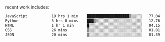 
<!--<img width="1415" height="100" alt="blu" src="https://github.com/rdsilva01/rdsilva01/assets/101207588/deb060e5-d035-4f09-b511-e3f50605b207">-->

<!-- \> Enthusiastic about developing and building solutions <br>
\> Computer Science and Engineering @ UBI -->

<!-- <a href="https://www.rodrigosilva.live/">personal website</a> 🏁 -->

<!-- ![](https://komarev.com/ghpvc/?username=rdsilva01) -->

recent work includes:
<!--START_SECTION:waka-->

```txt
JavaScript           19 hrs 1 min    ███████████████████▒░░░░░   77.04 %
Python               3 hrs 8 mins    ███▒░░░░░░░░░░░░░░░░░░░░░   12.76 %
HTML                 1 hr 1 min      █░░░░░░░░░░░░░░░░░░░░░░░░   04.15 %
CSS                  26 mins         ▒░░░░░░░░░░░░░░░░░░░░░░░░   01.81 %
JSON                 20 mins         ▒░░░░░░░░░░░░░░░░░░░░░░░░   01.39 %
```

<!--END_SECTION:waka-->

